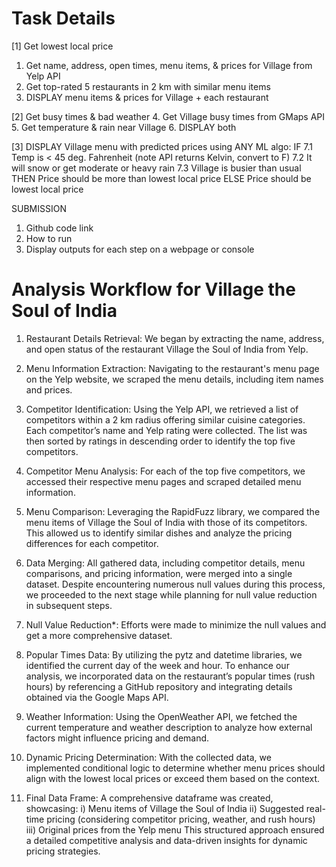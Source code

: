 # Task Details 
[1] Get lowest local price
1. Get name, address, open times, menu items, & prices for Village from Yelp API
2. Get top-rated 5 restaurants in 2 km with similar menu items
3. DISPLAY menu items & prices for Village + each restaurant

[2] Get busy times & bad weather
4. Get Village busy times from GMaps API
5. Get temperature & rain near Village
6. DISPLAY both

[3] DISPLAY Village menu with predicted prices using ANY ML algo:
IF
7.1 Temp is < 45 deg. Fahrenheit (note API returns Kelvin, convert to F)
7.2 It will snow or get moderate or heavy rain
7.3 Village is busier than usual
THEN
Price should be more than lowest local price
ELSE
Price should be lowest local price

SUBMISSION
1. Github code link
2. How to run
3. Display outputs for each step on a webpage or console

# Analysis Workflow for Village the Soul of India
1. Restaurant Details Retrieval:
We began by extracting the name, address, and open status of the restaurant Village the Soul of India from Yelp.

2. Menu Information Extraction:
Navigating to the restaurant's menu page on the Yelp website, we scraped the menu details, including item names and prices.

3. Competitor Identification:
Using the Yelp API, we retrieved a list of competitors within a 2 km radius offering similar cuisine categories. Each competitor’s name and Yelp rating were collected. The list was then sorted by ratings in descending order to identify the top five competitors.

4. Competitor Menu Analysis:
For each of the top five competitors, we accessed their respective menu pages and scraped detailed menu information.

5. Menu Comparison:
Leveraging the RapidFuzz library, we compared the menu items of Village the Soul of India with those of its competitors. This allowed us to identify similar dishes and analyze the pricing differences for each competitor.

6. Data Merging:
All gathered data, including competitor details, menu comparisons, and pricing information, were merged into a single dataset. Despite encountering numerous null values during this process, we proceeded to the next stage while planning for null value reduction in subsequent steps.

7. Null Value Reduction*:
Efforts were made to minimize the null values and get a more comprehensive dataset.

8. Popular Times Data:
By utilizing the pytz and datetime libraries, we identified the current day of the week and hour. To enhance our analysis, we incorporated data on the restaurant’s popular times (rush hours) by referencing a GitHub repository and integrating details obtained via the Google Maps API.

9. Weather Information:
Using the OpenWeather API, we fetched the current temperature and weather description to analyze how external factors might influence pricing and demand.

10. Dynamic Pricing Determination:
With the collected data, we implemented conditional logic to determine whether menu prices should align with the lowest local prices or exceed them based on the context.

11. Final Data Frame:
A comprehensive dataframe was created, showcasing:
i) Menu items of Village the Soul of India
ii) Suggested real-time pricing (considering competitor pricing, weather, and rush hours)
iii) Original prices from the Yelp menu
This structured approach ensured a detailed competitive analysis and data-driven insights for dynamic pricing strategies.

